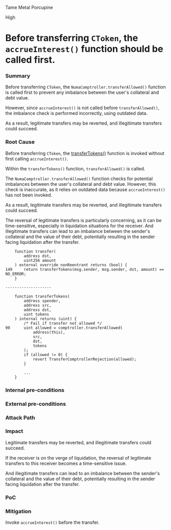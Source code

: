 Tame Metal Porcupine

High

# Before transferring `CToken`, the `accrueInterest()` function should be called first.

### Summary

Before transferring `CToken`, the `NumaComptroller.transferAllowed()` function is called first to prevent any imbalance between the user's collateral and debt value.

However, since `accrueInterest()` is not called before `transferAllowed()`, the imbalance check is performed incorrectly, using outdated data.

As a result, legitimate transfers may be reverted, and illegitimate transfers could succeed.

### Root Cause

Before transferring `CToken`, the [transferTokens()](https://github.com/sherlock-audit/2024-12-numa-audit/blob/main/Numa/contracts/lending/CToken.sol#L149) function is invoked without first calling `accrueInterest()`.

Within the `transferTokens()` function, `transferAllowed()` is called.

The `NumaComptroller.transferAllowed()` function checks for potential imbalances between the user's collateral and debt value. However, this check is inaccurate, as it relies on outdated data because `accrueInterest()` has not been invoked.

As a result, legitimate transfers may be reverted, and illegitimate transfers could succeed.

The reversal of legitimate transfers is particularly concerning, as it can be time-sensitive, especially in liquidation situations for the receiver. And illegitimate transfers can lead to an imbalance between the sender's collateral and the value of their debt, potentially resulting in the sender facing liquidation after the transfer.

```solidity
    function transfer(
        address dst,
        uint256 amount
    ) external override nonReentrant returns (bool) {
149     return transferTokens(msg.sender, msg.sender, dst, amount) == NO_ERROR;
    }

--------------------

    function transferTokens(
        address spender,
        address src,
        address dst,
        uint tokens
    ) internal returns (uint) {
        /* Fail if transfer not allowed */
90      uint allowed = comptroller.transferAllowed(
            address(this),
            src,
            dst,
            tokens
        );
        if (allowed != 0) {
            revert TransferComptrollerRejection(allowed);
        }

        ...
    }
```

### Internal pre-conditions

### External pre-conditions

### Attack Path

### Impact

Legitimate transfers may be reverted, and illegitimate transfers could succeed.

If the receiver is on the verge of liquidation, the reversal of legitimate transfers to this receiver becomes a time-sensitive issue.

And illegitimate transfers can lead to an imbalance between the sender's collateral and the value of their debt, potentially resulting in the sender facing liquidation after the transfer.

### PoC

### Mitigation

Invoke `accrueInterest()` before the transfer.